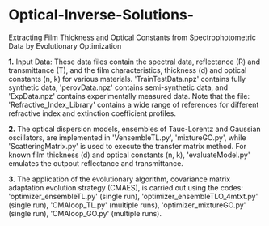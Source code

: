 # Optical-Inverse-Solutions-
Extracting Film Thickness and Optical Constants from Spectrophotometric Data by Evolutionary Optimization


**1.** Input Data: These data files contain the spectral data, reflectance (R) and transmittance (T), and the film characteristics, thickness (d) and optical constants (n, k) for various materials. 'TrainTestData.npz' contains fully synthetic data, 'perovData.npz' contains semi-synthetic data, and 'ExpData.npz' contains experimentally measured data. Note that the file: 'Refractive_Index_Library' contains a wide range of references for different refractive index and extinction coefficient profiles.  

**2.** The optical dispersion models, ensembles of Tauc-Lorentz and Gaussian oscillators, are implemented in 'VensembleTL.py', 'mixtureGO.py', while 'ScatteringMatrix.py' is used to execute the transfer matrix method. For known film thickness (d) and optical constants (n, k), 'evaluateModel.py' emulates the outpout reflectance and transmittance. 

**3.** The application of the evolutionary algorithm, covariance matrix adaptation evolution strategy (CMAES), is carried out using the codes: 'optimizer_ensembleTL.py' (single run), 'optimizer_ensembleTLO_4mtxt.py' (single run), 'CMAloop_TL.py' (multiple runs), 'optimizer_mixtureGO.py' (single run), 'CMAloop_GO.py' (multiple runs).  
